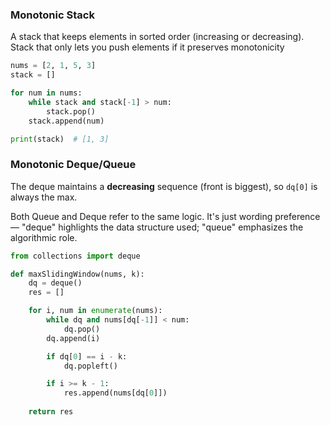 ### Monotonic Stack

A stack that keeps elements in sorted order (increasing or decreasing). Stack that only lets you push elements if it preserves monotonicity


```python
nums = [2, 1, 5, 3]
stack = []

for num in nums:
    while stack and stack[-1] > num:
        stack.pop()
    stack.append(num)

print(stack)  # [1, 3]
```


### Monotonic Deque/Queue

The deque maintains a **decreasing** sequence (front is biggest), so `dq[0]` is always the max. 

Both Queue and Deque refer to the same logic. It's just wording preference — "deque" highlights the data structure used; "queue" emphasizes the algorithmic role.

```python
from collections import deque

def maxSlidingWindow(nums, k):
    dq = deque()
    res = []

    for i, num in enumerate(nums):
        while dq and nums[dq[-1]] < num:
            dq.pop()
        dq.append(i)

        if dq[0] == i - k:
            dq.popleft()

        if i >= k - 1:
            res.append(nums[dq[0]])
    
    return res
```